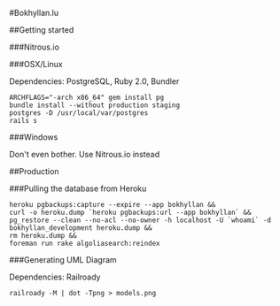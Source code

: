 #Bokhyllan.lu

##Getting started

###Nitrous.io

###OSX/Linux

Dependencies: PostgreSQL, Ruby 2.0, Bundler

    ARCHFLAGS="-arch x86_64" gem install pg
    bundle install --without production staging
    postgres -D /usr/local/var/postgres
    rails s

###Windows

Don't even bother. Use Nitrous.io instead

##Production

###Pulling the database from Heroku

    heroku pgbackups:capture --expire --app bokhyllan &&
    curl -o heroku.dump `heroku pgbackups:url --app bokhyllan` &&
    pg_restore --clean --no-acl --no-owner -h localhost -U `whoami` -d bokhyllan_development heroku.dump &&
    rm heroku.dump &&
    foreman run rake algoliasearch:reindex

###Generating UML Diagram

Dependencies: Railroady

    railroady -M | dot -Tpng > models.png
